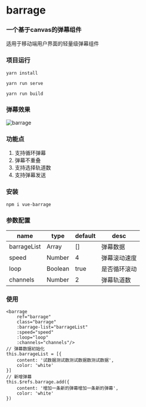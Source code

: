 # barrage
### 一个基于canvas的弹幕组件
适用于移动端用户界面的轻量级弹幕组件

### 项目运行
```
yarn install

yarn run serve

yarn run build
```

### 弹幕效果

![barrage](https://user-gold-cdn.xitu.io/2019/7/20/16c0f1a946a59f3e?w=480&h=188&f=gif&s=4517801)

### 功能点

1. 支持循环弹幕
2. 弹幕不重叠
3. 支持选择轨道数
4. 支持弹幕发送

### 安装

`npm i vue-barrage`

### 参数配置

| name | type | default | desc  |
| ------ | ------ | ------ | ------ |
| barrageList | Array | [] | 弹幕数据 |
| speed | Number | 4 | 弹幕滚动速度 |
| loop | Boolean | true | 是否循环滚动 |
| channels | Number | 2 | 弹幕轨道数 |

### 使用

```
<barrage
    ref="barrage"
    class="barrage"
    :barrage-list="barrageList"
    :speed="speed"
    :loop="loop"
    :channels="channels"/>
// 弹幕数据初始化  
this.barrageList = [{
    content: '试数据测试数测试数据数测试数据',
    color: 'white'
}]
// 新增弹幕
this.$refs.barrage.add({
    content: '增加一条新的弹幕增加一条新的弹幕',
    color: 'white'
})
```



